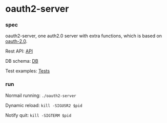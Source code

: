 oauth2-server
=============

### spec

oauth2-server, one auth2.0 server with extra functions, 
which is based on [oauth-2.0](http://gopkg.in/oauth2.v3).


Rest API: [API](docs/api.md)

DB schema: [DB](docs/db.md)

Test examples: [Tests](docs/tests.md)



### run

Normail running: `./oauth2-server`

Dynamic reload: `kill -SIGUSR2 $pid`

Notify quit: `kill -SIGTERM $pid`
